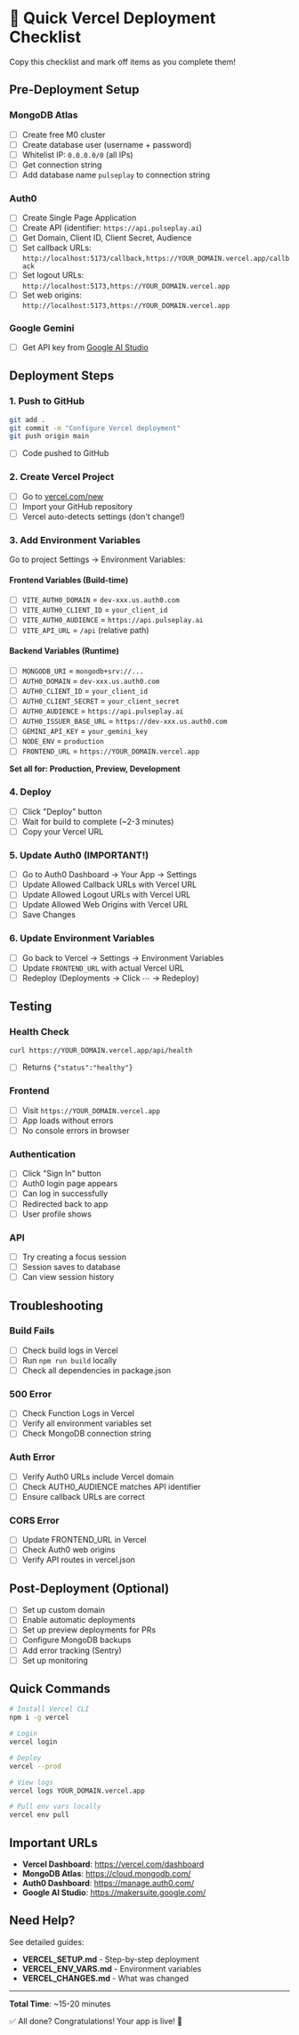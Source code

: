 # 🚀 Quick Vercel Deployment Checklist

Copy this checklist and mark off items as you complete them!

## Pre-Deployment Setup

### MongoDB Atlas
- [ ] Create free M0 cluster
- [ ] Create database user (username + password)
- [ ] Whitelist IP: `0.0.0.0/0` (all IPs)
- [ ] Get connection string
- [ ] Add database name `pulseplay` to connection string

### Auth0
- [ ] Create Single Page Application
- [ ] Create API (identifier: `https://api.pulseplay.ai`)
- [ ] Get Domain, Client ID, Client Secret, Audience
- [ ] Set callback URLs: `http://localhost:5173/callback,https://YOUR_DOMAIN.vercel.app/callback`
- [ ] Set logout URLs: `http://localhost:5173,https://YOUR_DOMAIN.vercel.app`
- [ ] Set web origins: `http://localhost:5173,https://YOUR_DOMAIN.vercel.app`

### Google Gemini
- [ ] Get API key from [Google AI Studio](https://makersuite.google.com/app/apikey)

## Deployment Steps

### 1. Push to GitHub
```bash
git add .
git commit -m "Configure Vercel deployment"
git push origin main
```
- [ ] Code pushed to GitHub

### 2. Create Vercel Project
- [ ] Go to [vercel.com/new](https://vercel.com/new)
- [ ] Import your GitHub repository
- [ ] Vercel auto-detects settings (don't change!)

### 3. Add Environment Variables
Go to project Settings → Environment Variables:

#### Frontend Variables (Build-time)
- [ ] `VITE_AUTH0_DOMAIN` = `dev-xxx.us.auth0.com`
- [ ] `VITE_AUTH0_CLIENT_ID` = `your_client_id`
- [ ] `VITE_AUTH0_AUDIENCE` = `https://api.pulseplay.ai`
- [ ] `VITE_API_URL` = `/api` (relative path)

#### Backend Variables (Runtime)
- [ ] `MONGODB_URI` = `mongodb+srv://...`
- [ ] `AUTH0_DOMAIN` = `dev-xxx.us.auth0.com`
- [ ] `AUTH0_CLIENT_ID` = `your_client_id`
- [ ] `AUTH0_CLIENT_SECRET` = `your_client_secret`
- [ ] `AUTH0_AUDIENCE` = `https://api.pulseplay.ai`
- [ ] `AUTH0_ISSUER_BASE_URL` = `https://dev-xxx.us.auth0.com`
- [ ] `GEMINI_API_KEY` = `your_gemini_key`
- [ ] `NODE_ENV` = `production`
- [ ] `FRONTEND_URL` = `https://YOUR_DOMAIN.vercel.app`

**Set all for: Production, Preview, Development**

### 4. Deploy
- [ ] Click "Deploy" button
- [ ] Wait for build to complete (~2-3 minutes)
- [ ] Copy your Vercel URL

### 5. Update Auth0 (IMPORTANT!)
- [ ] Go to Auth0 Dashboard → Your App → Settings
- [ ] Update Allowed Callback URLs with Vercel URL
- [ ] Update Allowed Logout URLs with Vercel URL
- [ ] Update Allowed Web Origins with Vercel URL
- [ ] Save Changes

### 6. Update Environment Variables
- [ ] Go back to Vercel → Settings → Environment Variables
- [ ] Update `FRONTEND_URL` with actual Vercel URL
- [ ] Redeploy (Deployments → Click ⋯ → Redeploy)

## Testing

### Health Check
```bash
curl https://YOUR_DOMAIN.vercel.app/api/health
```
- [ ] Returns `{"status":"healthy"}`

### Frontend
- [ ] Visit `https://YOUR_DOMAIN.vercel.app`
- [ ] App loads without errors
- [ ] No console errors in browser

### Authentication
- [ ] Click "Sign In" button
- [ ] Auth0 login page appears
- [ ] Can log in successfully
- [ ] Redirected back to app
- [ ] User profile shows

### API
- [ ] Try creating a focus session
- [ ] Session saves to database
- [ ] Can view session history

## Troubleshooting

### Build Fails
- [ ] Check build logs in Vercel
- [ ] Run `npm run build` locally
- [ ] Check all dependencies in package.json

### 500 Error
- [ ] Check Function Logs in Vercel
- [ ] Verify all environment variables set
- [ ] Check MongoDB connection string

### Auth Error
- [ ] Verify Auth0 URLs include Vercel domain
- [ ] Check AUTH0_AUDIENCE matches API identifier
- [ ] Ensure callback URLs are correct

### CORS Error
- [ ] Update FRONTEND_URL in Vercel
- [ ] Check Auth0 web origins
- [ ] Verify API routes in vercel.json

## Post-Deployment (Optional)

- [ ] Set up custom domain
- [ ] Enable automatic deployments
- [ ] Set up preview deployments for PRs
- [ ] Configure MongoDB backups
- [ ] Add error tracking (Sentry)
- [ ] Set up monitoring

## Quick Commands

```bash
# Install Vercel CLI
npm i -g vercel

# Login
vercel login

# Deploy
vercel --prod

# View logs
vercel logs YOUR_DOMAIN.vercel.app

# Pull env vars locally
vercel env pull
```

## Important URLs

- **Vercel Dashboard**: https://vercel.com/dashboard
- **MongoDB Atlas**: https://cloud.mongodb.com/
- **Auth0 Dashboard**: https://manage.auth0.com/
- **Google AI Studio**: https://makersuite.google.com/

## Need Help?

See detailed guides:
- **VERCEL_SETUP.md** - Step-by-step deployment
- **VERCEL_ENV_VARS.md** - Environment variables
- **VERCEL_CHANGES.md** - What was changed

---

**Total Time**: ~15-20 minutes

✅ All done? Congratulations! Your app is live! 🎉
